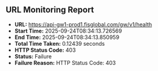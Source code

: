 ## URL Monitoring Report

- **URL:** https://api-gw1-prod1.fisglobal.com/gw/v1/health
- **Start Time:** 2025-09-24T08:34:13.726569
- **End Time:** 2025-09-24T08:34:13.850959
- **Total Time Taken:** 0.12439 seconds
- **HTTP Status Code:** 403
- **Status:** Failure
- **Failure Reason:** HTTP Status Code: 403
